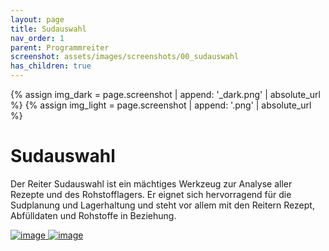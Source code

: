 ```yaml
---
layout: page
title: Sudauswahl
nav_order: 1
parent: Programmreiter
screenshot: assets/images/screenshots/00_sudauswahl
has_children: true
---
```


{% assign img_dark = page.screenshot | append: '_dark.png' | absolute_url %}
{% assign img_light = page.screenshot | append: '.png' | absolute_url %}

# Sudauswahl

Der Reiter Sudauswahl ist ein mächtiges Werkzeug zur Analyse aller Rezepte und des Rohstofflagers. Er eignet sich hervorragend für die Sudplanung und Lagerhaltung und steht vor allem mit den Reitern Rezept, Abfülldaten und Rohstoffe in Beziehung.

<a href="{{ img_dark }}" class="hide-light" target=_blank>
    <img src="{{ img_dark }}" class="{{img_class}}" alt="image" />
</a>
<a href="{{ img_light }}" class="hide-dark" target=_blank>
    <img src="{{ img_light }}" class="{{img_class}}" alt="image" />
</a>
